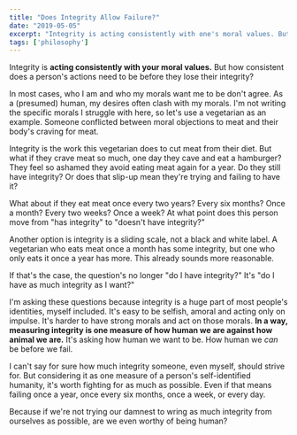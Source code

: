 ```yaml
---
title: "Does Integrity Allow Failure?"
date: "2019-05-05"
excerpt: "Integrity is acting consistently with one's moral values. But when are we just trying, and failing, to have integrity?"
tags: ['philosophy']
---
```


Integrity is **acting consistently with your moral values.** But how consistent does a person's actions need to be before they lose their integrity?

In most cases, who I am and who my morals want me to be don't agree. As a (presumed) human, my desires often clash with my morals. I'm not writing the specific morals I struggle with here, so let's use a vegetarian as an example. Someone conflicted between moral objections to meat and their body's craving for meat.

Integrity is the work this vegetarian does to cut meat from their diet. But what if they crave meat so much, one day they cave and eat a hamburger? They feel so ashamed they avoid eating meat again for a year. Do they still have integrity? Or does that slip-up mean they're trying and failing to have it?

What about if they eat meat once every two years? Every six months? Once a month? Every two weeks? Once a week? At what point does this person move from "has integrity" to "doesn't have integrity?"

Another option is integrity is a sliding scale, not a black and white label. A vegetarian who eats meat once a month has some integrity, but one who only eats it once a year has more. This already sounds more reasonable.

If that's the case, the question's no longer "do I have integrity?" It's "do I have as much integrity as I want?"

I'm asking these questions because integrity is a huge part of most people's identities, myself included. It's easy to be selfish, amoral and acting only on impulse. It's harder to have strong morals and act on those morals. **In a way, measuring integrity is one measure of how human we are against how animal we are.** It's asking how human we want to be. How human we _can_ be before we fail.

I can't say for sure how much integrity someone, even myself, should strive for. But considering it as one measure of a person's self-identified humanity, it's worth fighting for as much as possible. Even if that means failing once a year, once every six months, once a week, or every day.

Because if we're not trying our damnest to wring as much integrity from ourselves as possible, are we even worthy of being human?

